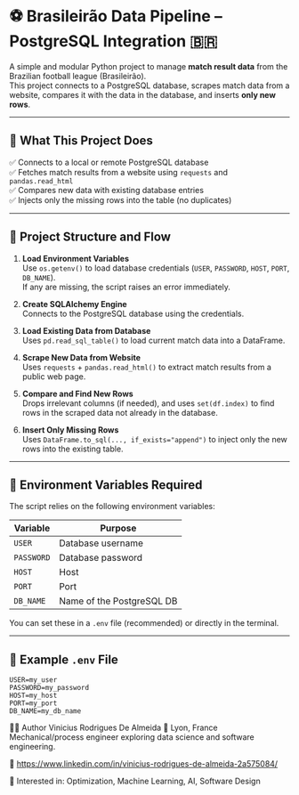 # ⚽ Brasileirão Data Pipeline – PostgreSQL Integration 🇧🇷

A simple and modular Python project to manage **match result data** from the Brazilian football league (Brasileirão).  
This project connects to a PostgreSQL database, scrapes match data from a website, compares it with the data in the database, and inserts **only new rows**.

---

## 📌 What This Project Does

✅ Connects to a local or remote PostgreSQL database  
✅ Fetches match results from a website using `requests` and `pandas.read_html`  
✅ Compares new data with existing database entries  
✅ Injects only the missing rows into the table (no duplicates)  

---

## 🧠 Project Structure and Flow

1. **Load Environment Variables**  
   Use `os.getenv()` to load database credentials (`USER`, `PASSWORD`, `HOST`, `PORT`, `DB_NAME`).  
   If any are missing, the script raises an error immediately.

2. **Create SQLAlchemy Engine**  
   Connects to the PostgreSQL database using the credentials.

3. **Load Existing Data from Database**  
   Uses `pd.read_sql_table()` to load current match data into a DataFrame.

4. **Scrape New Data from Website**  
   Uses `requests` + `pandas.read_html()` to extract match results from a public web page.

5. **Compare and Find New Rows**  
   Drops irrelevant columns (if needed), and uses `set(df.index)` to find rows in the scraped data not already in the database.

6. **Insert Only Missing Rows**  
   Uses `DataFrame.to_sql(..., if_exists="append")` to inject only the new rows into the existing table.

---

## 🔐 Environment Variables Required

The script relies on the following environment variables:

| Variable     | Purpose                   |
|--------------|---------------------------|
| `USER`       | Database username         |
| `PASSWORD`   | Database password         |
| `HOST`       | Host                      |
| `PORT`       | Port                      |
| `DB_NAME`    | Name of the PostgreSQL DB |

You can set these in a `.env` file (recommended) or directly in the terminal.

---

## 🧪 Example `.env` File

```env
USER=my_user
PASSWORD=my_password
HOST=my_host
PORT=my_port
DB_NAME=my_db_name
```


👨‍💻 Author
Vinicius Rodrigues De Almeida
📍 Lyon, France
Mechanical/process engineer exploring data science and software engineering.

🔗 https://www.linkedin.com/in/vinicius-rodrigues-de-almeida-2a575084/

🧠 Interested in: Optimization, Machine Learning, AI, Software Design
